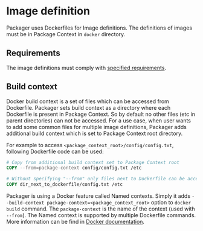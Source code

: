 # Image definition

Packager uses Dockerfiles for Image definitions. The definitions of images must be in Package
Context in `docker` directory.

## Requirements

The image definitions must comply with [specified requirements](./DockerContainerRequiremetns.md).

## Build context

Docker build context is a set of files which can be accessed from Dockerfile. Packager sets build
context as a directory where each Dockerfile is present in Package Context. So by default no other
files (etc in parent directories) can not be accessed. For a use case, when user wants to add some
common files for multiple image definitions, Packager adds additional build context which is set
to Package Context root directory.

For example to access `<package_context_root>/config/config.txt`, following Dockerfile code can be
used:

```dockerfile
# Copy from additional build context set to Package Context root
COPY --from=package-context config/config.txt /etc

# Without specifying "--from" only files next to Dockerfile can be accessed
COPY dir_next_to_dockerfile/config.txt /etc
```

Packager is using a Docker feature called Named contexts. Simply it adds
`--build-context package-context=<package_context_root>` option to `docker build` command. The
`package-context` is the name of the context (used with `--from`). The Named context is supported
by multiple Dockerfile commands. More information can be find in
[Docker documentation](https://docs.docker.com/build/concepts/context/).
